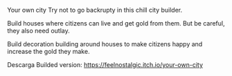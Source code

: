 Your own city
Try not to go backrupty in this chill city builder.

Build houses where citizens can live and get gold from them. But be careful, they also need outlay.

Build decoration building around houses to make citizens happy and increase the gold they make.

Descarga
Builded version: https://feelnostalgic.itch.io/your-own-city
